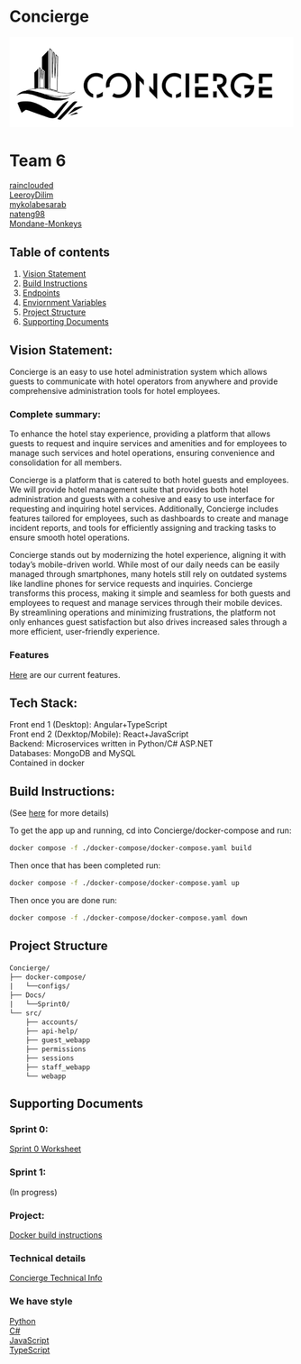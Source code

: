 # Concierge


![Concierge Logo](/Docs/images/logo.png)

# Team 6

[rainclouded](https://github.com/rainclouded)\
[LeeroyDilim](https://github.com/LeeroyDilim)\
[mykolabesarab](https://github.com/mykolabesarab)\
[nateng98](https://github.com/nateng98)\
[Mondane-Monkeys](https://github.com/Mondane-Monkeys)

## Table of contents
1. [Vision Statement](#vision-statement)
2. [Build Instructions](#build-instructions)
3. [Endpoints](#endpoints)
4. [Enviornment Variables](#environment-variables)
5. [Project Structure](#project-structure)
6. [Supporting Documents](#supporting-documents)

## Vision Statement:

Concierge is an easy to use hotel administration system which allows guests to communicate with hotel operators from anywhere and provide comprehensive administration tools for hotel employees.

### Complete summary: 

To enhance the hotel stay experience, providing a platform that allows guests to request and inquire services and amenities and for employees to manage such services and hotel operations, ensuring convenience and consolidation for all members.

Concierge is a platform that is catered to both hotel guests and employees. We will provide hotel management suite that provides both hotel administration and guests with a cohesive and easy to use interface for requesting and inquiring hotel services. Additionally, Concierge includes features tailored for employees, such as dashboards to create and manage incident reports, and tools for efficiently assigning and tracking tasks to ensure smooth hotel operations.

Concierge stands out by modernizing the hotel experience, aligning it with today’s mobile-driven world. While most of our daily needs can be easily managed through smartphones, many hotels still rely on outdated systems like landline phones for service requests and inquiries. Concierge transforms this process, making it simple and seamless for both guests and employees to request and manage services through their mobile devices. By streamlining operations and minimizing frustrations, the platform not only enhances guest satisfaction but also drives increased sales through a more efficient, user-friendly experience.

### Features
[Here](https://github.com/rainclouded/Concierge/issues?q=is%3Aopen+is%3Aissue+label%3AFeature) are our current features.

## Tech Stack:

Front end 1 (Desktop): Angular+TypeScript\
Front end 2 (Dexktop/Mobile): React+JavaScript\
Backend: Microservices written in Python/C# ASP.NET\
Databases: MongoDB and MySQL\
Contained in docker

## Build Instructions:

(See [here](/docker-compose/README.md) for more details)

To get the app up and running, cd into Concierge/docker-compose and run:
```bash
docker compose -f ./docker-compose/docker-compose.yaml build
```
Then once that has been completed run:
```bash
docker compose -f ./docker-compose/docker-compose.yaml up
```
Then once you are done run:
```bash
docker compose -f ./docker-compose/docker-compose.yaml down
```



## Project Structure
```
Concierge/
├── docker-compose/
|   └──configs/
├── Docs/
|   └──Sprint0/
└── src/
    ├── accounts/
    ├── api-help/
    ├── guest_webapp     
    ├── permissions
    ├── sessions
    ├── staff_webapp
    └── webapp
```


## Supporting Documents

### Sprint 0:
[Sprint 0 Worksheet](/Docs/Sprint0/sprint_0_worksheet.md)
### Sprint 1:
(In progress)

### Project:

[Docker build instructions](/docker-compose/README.md)

### Technical details
[Concierge Technical Info](/Docs/project-technical-details.md)

### We have style

[Python](https://google.github.io/styleguide/pyguide.html)\
[C#](https://google.github.io/styleguide/csharp-style.html)\
[JavaScript](https://google.github.io/styleguide/jsguide.html)\
[TypeScript](https://google.github.io/styleguide/tsguide.html)